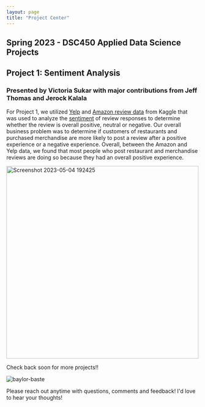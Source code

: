 ```yaml
--- 
layout: page
title: "Project Center"
---
```


## Spring 2023 - DSC450 Applied Data Science Projects

## Project 1: Sentiment Analysis
### Presented by Victoria Sukar with major contributions from Jeff Thomas and Jerock Kalala

For Project 1, we utilized [Yelp](https://www.kaggle.com/datasets/yelp-dataset/yelp-dataset) and [Amazon review data](https://www.kaggle.com/datasets/snap/amazon-fine-food-reviews) from Kaggle that was used to analyze the [sentiment](https://monkeylearn.com/sentiment-analysis/) of review responses to determine whether the review is overall positive, neutral or negative. Our overall business problem was to determine if customers of restaurants and purchased merchandise are more likely to post a review after a positive experience or a negative experience. Overall, between the Amazon and Yelp data, we found that most people who post restaurant and merchandise reviews are doing so because they had an overall positive experience. 

[<img width="502" alt="Screenshot 2023-05-04 192425" src="https://user-images.githubusercontent.com/104641160/236352114-079a2674-93cf-49f9-a2c3-2daed7462809.png">
]("https://youtu.be/K7zAx8Q-d3Q")

Check back soon for more projects!!

![baylor-baste](https://user-images.githubusercontent.com/104641160/233079526-4712896b-07cf-4107-8cb0-51ce6d220e98.gif)

Please reach out anytime with questions, comments and feedback! I'd love to hear your thoughts!

</p>
